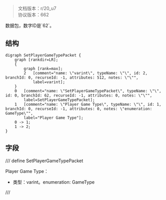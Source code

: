 # <!-- md:samp SetPlayerGameTypePacket -->

> 文档版本：r/20_u7<br/>协议版本：662

<!-- md:samp SetPlayerGameTypePacket -->数据包，数字ID是`62`。

## 结构

```viz
digraph SetPlayerGameTypePacket {
	graph [rankdir=LR];
	{
		graph [rank=max];
		2	[comment="name: \"varint\", typeName: \"\", id: 2, branchId: 0, recurseId: -1, attributes: 512, notes: \"\"",
			label=varint];
	}
	0	[comment="name: \"SetPlayerGameTypePacket\", typeName: \"\", id: 0, branchId: 62, recurseId: -1, attributes: 0, notes: \"\"",
		label=SetPlayerGameTypePacket];
	1	[comment="name: \"Player Game Type\", typeName: \"\", id: 1, branchId: 0, recurseId: -1, attributes: 0, notes: \"enumeration: GameType\"",
		label="Player Game Type"];
	0 -> 1;
	1 -> 2;
}

```

## 字段

/// define
SetPlayerGameTypePacket

Player Game Type：<!-- md:samp varint -->

- 类型：varint。enumeration: GameType


///
